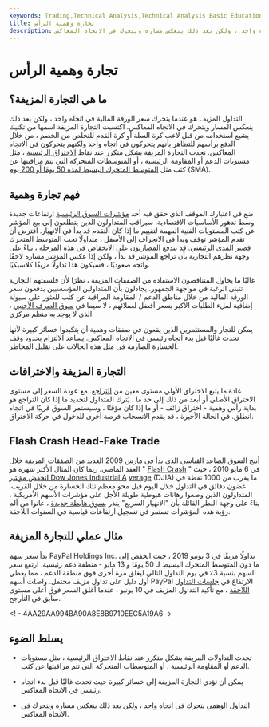```yaml
---
keywords: Trading,Technical Analysis,Technical Analysis Basic Education
title: تجارة وهمية الرأس
description: التداول المزيف هو عندما يقوم سعر الورقة المالية بالتحرك في اتجاه واحد ، ولكن بعد ذلك ينعكس مساره ويتحرك في الاتجاه المعاكس.
---
```


# تجارة وهمية الرأس
## ما هي التجارة المزيفة؟

التداول المزيف هو عندما يتحرك سعر الورقة المالية في اتجاه واحد ، ولكن بعد ذلك ينعكس المسار ويتحرك في الاتجاه المعاكس. اكتسبت التجارة المزيفة اسمها من تكتيك يشيع استخدامه من قبل لاعب كرة السلة أو كرة القدم للتخلص من الخصم ، من خلال الدفع برأسهم للتظاهر بأنهم يتحركون في اتجاه واحد ولكنهم يتحركون في الاتجاه المعاكس. تحدث التجارة المزيفة بشكل متكرر عند نقاط [الاختراق الرئيسية](/breakout) ، مثل مستويات الدعم أو المقاومة الرئيسية ، أو المتوسطات المتحركة التي تتم مراقبتها عن كثب مثل [المتوسط المتحرك البسيط لمدة 50 يومًا أو 200 يوم](/sma) (SMA).

## فهم تجارة وهمية

ضع في اعتبارك الموقف الذي حقق فيه أحد [مؤشرات السوق الرئيسية](/marketindex) ارتفاعات جديدة وسط تدهور الأساسيات الاقتصادية. سيراقب المتداولون الذين يتطلعون إلى بيع المؤشر عن كثب المستويات الفنية المهمة لتقييم ما إذا كان التقدم قد بدأ في الانهيار. افترض أن تقدم المؤشر توقف وبدأ في الانجراف إلى الأسفل ، متداولًا تحت المتوسط المتحرك قصير المدى الرئيسي. قد يندفع المضاربون على الانخفاض في هذه المرحلة ، بناءً على وجهة نظرهم التجارية بأن تراجع المؤشر قد بدأ ، ولكن إذا عكس المؤشر مساره لاحقًا واتجه صعوديًا ، فسيكون هذا تداولًا مزيفًا كلاسيكيًا.

غالبًا ما يحاول المتناقضون الاستفادة من الصفقات المزيفة ، نظرًا لأن فلسفتهم التجارية تتبنى الرغبة في مواجهة الجمهور. يجادلون بأن المتداولين المؤسسيين يدفعون سعر الورقة المالية من خلال مناطق الدعم / المقاومة المراقبة عن كثب للعثور على سيولة إضافية لملء الطلبات الأكبر بسعر أفضل لعملائهم ، لا سيما في [سوق الصرف الأجنبي](/foreign-exchange-markets) ، الذي لا يوجد به منظم مركزي.

يمكن للتجار والمستثمرين الذين يقعون في صفقات وهمية أن يتكبدوا خسائر كبيرة لأنها تحدث غالبًا قبل بدء اتجاه رئيسي في الاتجاه المعاكس. يساعد الالتزام بحدود وقف الخسارة الصارمة في مثل هذه الحالات على تقليل المخاطر.

## التجارة المزيفة والاختراقات

عادة ما يتبع الاختراق الأولي مستوى معين من [التراجع](/pullback). مع عودة السعر إلى مستوى الاختراق الأصلي أو أبعد من ذلك إلى حد ما ، يُترك المتداول لتحديد ما إذا كان التراجع هو بداية رأس وهمية - اختراق زائف - أو ما إذا كان مؤقتًا ، وسيستمر السوق قريبًا في اتجاه انطلق. في الحالة الأخيرة ، قد يقدم الانسحاب فرصة أخرى للدخول في حركة الاختراق.

## Flash Crash Head-Fake Trade

أنتج السوق الصاعد القياسي الذي بدأ في مارس 2009 العديد من الصفقات المزيفة خلال العقد الماضي. ربما كان المثال الأكثر شهرة هو " [Flash Crash](/flash-crash) " في 6 مايو 2010 ، حيث [انخفض مؤشر Dow Jones Industrial A](/djia) [verage](/djia) (DJIA) ما يقرب من 1000 نقطة في غضون دقائق في التداول خلال اليوم قبل محو معظم تلك الخسارة من خلال القريب. المتداولون الذين وضعوا رهانات هبوطية طويلة الأجل على مؤشرات الأسهم الأمريكية ، بناءً على وجهة النظر القائلة بأن "الانهيار السريع" ينذر [بسوق هابطة جديدة](/bearmarket) ، عانوا من ألم رؤية هذه المؤشرات تستمر في تسجيل ارتفاعات قياسية في السنوات اللاحقة.

## مثال عملي للتجارة المزيفة

بدأ سعر سهم PayPal Holdings Inc. تداولًا مزيفًا في 3 يونيو 2019 ، حيث انخفض إلى ما دون المتوسط المتحرك البسيط لـ 50 يومًا و 13 مايو - منطقة دعم رئيسية. ارتفع سعر السهم بنسبة 3٪ في يوم التداول التالي ليغلق مرة أخرى فوق منطقة الدعم ، مما يعطي أول دليل على تداول مزيف محتمل. واصلت أسهم PayPal الارتفاع في [جلسات التداول اللاحقة](/tradingsession) ، مع تأكيد التداول المزيف في 10 يونيو ، عندما أغلق السعر فوق أعلى مستوى سابق في التأرجح.

<! - 4AA29AA994BA90A8E8B9710EEC5A19A6 ->

## يسلط الضوء

- تحدث التداولات المزيفة بشكل متكرر عند نقاط الاختراق الرئيسية ، مثل مستويات الدعم أو المقاومة الرئيسية ، أو المتوسطات المتحركة التي تتم مراقبتها عن كثب.

- يمكن أن تؤدي التجارة المزيفة إلى خسائر كبيرة حيث تحدث غالبًا قبل بدء اتجاه رئيسي في الاتجاه المعاكس.

- التداول الوهمي يتحرك في اتجاه واحد ، ولكن بعد ذلك ينعكس مساره ويتحرك في الاتجاه المعاكس.

